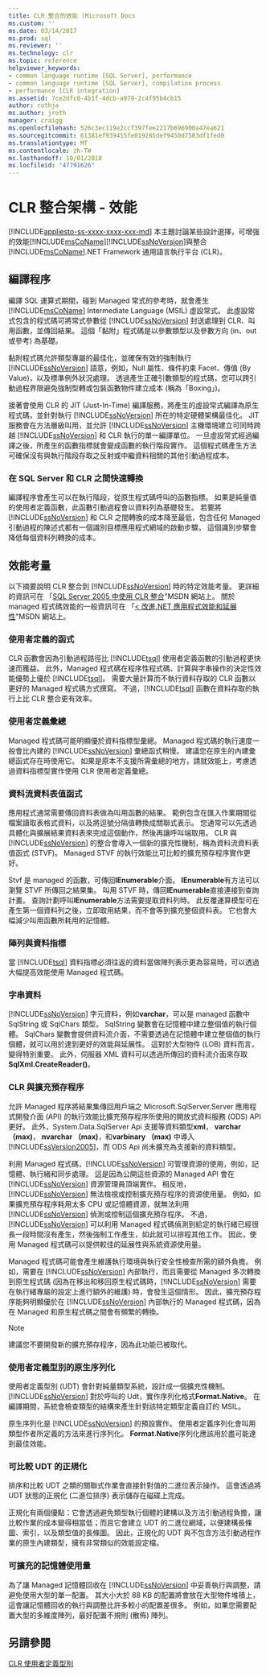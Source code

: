 ```yaml
---
title: CLR 整合的效能 |Microsoft Docs
ms.custom: ''
ms.date: 03/14/2017
ms.prod: sql
ms.reviewer: ''
ms.technology: clr
ms.topic: reference
helpviewer_keywords:
- common language runtime [SQL Server], performance
- common language runtime [SQL Server], compilation process
- performance [CLR integration]
ms.assetid: 7ce2dfc0-4b1f-4dcb-a979-2c4f95b4cb15
author: rothja
ms.author: jroth
manager: craigg
ms.openlocfilehash: 526c3ec119e2ccf397fee2217b696900a47ea621
ms.sourcegitcommit: 61381ef939415fe019285def9450d7583df1fed0
ms.translationtype: MT
ms.contentlocale: zh-TW
ms.lasthandoff: 10/01/2018
ms.locfileid: "47791626"
---
```

# <a name="clr-integration-architecture----performance"></a>CLR 整合架構 - 效能
[!INCLUDE[appliesto-ss-xxxx-xxxx-xxx-md](../../includes/appliesto-ss-xxxx-xxxx-xxx-md.md)]
  本主題討論某些設計選擇，可增強的效能[!INCLUDE[msCoName](../../includes/msconame-md.md)][!INCLUDE[ssNoVersion](../../includes/ssnoversion-md.md)]與整合[!INCLUDE[msCoName](../../includes/msconame-md.md)].NET Framework 通用語言執行平台 (CLR)。  
  
## <a name="the-compilation-process"></a>編譯程序  
 編譯 SQL 運算式期間，碰到 Managed 常式的參考時，就會產生 [!INCLUDE[msCoName](../../includes/msconame-md.md)] Intermediate Language (MSIL) 虛設常式。 此虛設常式包含的程式碼可將常式參數從 [!INCLUDE[ssNoVersion](../../includes/ssnoversion-md.md)] 封送處理到 CLR、叫用函數，並傳回結果。 這個「黏附」程式碼是以參數類型以及參數方向 (in、out 或參考) 為基礎。  
  
 黏附程式碼允許類型專屬的最佳化，並確保有效的強制執行 [!INCLUDE[ssNoVersion](../../includes/ssnoversion-md.md)] 語意，例如，Null 屬性、條件約束 Facet、傳值 (By Value)，以及標準例外狀況處理。 透過產生正確引數類型的程式碼，您可以跨引動過程界限避免強制型轉或包裝函數物件建立成本 (稱為「Boxing」)。  
  
 接著會使用 CLR 的 JIT (Just-In-Time) 編譯服務，將產生的虛設常式編譯為原生程式碼，並針對執行 [!INCLUDE[ssNoVersion](../../includes/ssnoversion-md.md)] 所在的特定硬體架構最佳化。 JIT 服務會在方法層級叫用，並允許 [!INCLUDE[ssNoVersion](../../includes/ssnoversion-md.md)] 主機環境建立可同時跨越 [!INCLUDE[ssNoVersion](../../includes/ssnoversion-md.md)] 和 CLR 執行的單一編譯單位。 一旦虛設常式經過編譯之後，所產生的函數指標就會變成函數的執行階段實作。 這個程式碼產生方法可確保沒有與執行階段存取之反射或中繼資料相關的其他引動過程成本。  
  
### <a name="fast-transitions-between-sql-server-and-clr"></a>在 SQL Server 和 CLR 之間快速轉換  
 編譯程序會產生可以在執行階段，從原生程式碼呼叫的函數指標。 如果是純量值的使用者定義函數，此函數引動過程會以資料列為基礎發生。 若要將 [!INCLUDE[ssNoVersion](../../includes/ssnoversion-md.md)] 和 CLR 之間轉換的成本降至最低，包含任何 Managed 引動過程的陳述式都有一個識別目標應用程式網域的啟動步驟。 這個識別步驟會降低每個資料列轉換的成本。  
  
## <a name="performance-considerations"></a>效能考量  
 以下摘要說明 CLR 整合到 [!INCLUDE[ssNoVersion](../../includes/ssnoversion-md.md)] 時的特定效能考量。 更詳細的資訊可在 「[SQL Server 2005 中使用 CLR 整合](http://go.microsoft.com/fwlink/?LinkId=50332)"MSDN 網站上。 關於 managed 程式碼效能的一般資訊可在 「[< 改進.NET 應用程式效能和延展性](http://go.microsoft.com/fwlink/?LinkId=50333)"MSDN 網站上。  
  
### <a name="user-defined-functions"></a>使用者定義的函式  
 CLR 函數會因為引動過程路徑比 [!INCLUDE[tsql](../../includes/tsql-md.md)] 使用者定義函數的引動過程更快速而獲益。 此外，Managed 程式碼在程序性程式碼、計算與字串操作的決定性效能優勢上優於 [!INCLUDE[tsql](../../includes/tsql-md.md)]。 需要大量計算而不執行資料存取的 CLR 函數以更好的 Managed 程式碼方式撰寫。 不過，[!INCLUDE[tsql](../../includes/tsql-md.md)] 函數在資料存取的執行上比 CLR 整合更有效率。  
  
### <a name="user-defined-aggregates"></a>使用者定義彙總  
 Managed 程式碼可能明顯優於資料指標型彙總。 Managed 程式碼的執行速度一般會比內建的 [!INCLUDE[ssNoVersion](../../includes/ssnoversion-md.md)] 彙總函式稍慢。 建議您在原生的內建彙總函式存在時使用它。 如果是原本不支援所需彙總的地方，請就效能上，考慮透過資料指標型實作使用 CLR 使用者定義彙總。  
  
### <a name="streaming-table-valued-functions"></a>資料流資料表值函式  
 應用程式通常需要傳回資料表做為叫用函數的結果。 範例包含在匯入作業期間從檔案讀取表格式資料，以及將逗號分隔值轉換成關聯式表示。 您通常可以先透過具體化與擴展結果資料表來完成這個動作，然後再讓呼叫端取用。 CLR 與 [!INCLUDE[ssNoVersion](../../includes/ssnoversion-md.md)] 的整合會導入一個新的擴充性機制，稱為資料流資料表值函式 (STVF)。 Managed STVF 的執行效能比可比較的擴充預存程序實作更好。  
  
 Stvf 是 managed 的函數，可傳回**IEnumerable**介面。 **IEnumerable**有方法可以瀏覽 STVF 所傳回之結果集。 叫用 STVF 時，傳回**IEnumerable**直接連接到查詢計畫。 查詢計劃呼叫**IEnumerable**方法需要提取資料列時。 此反覆運算模型可在產生第一個資料列之後，立即取用結果，而不會等到擴充整個資料表。 它也會大幅減少叫用函數所耗用的記憶體。  
  
### <a name="arrays-vs-cursors"></a>陣列與資料指標  
 當 [!INCLUDE[tsql](../../includes/tsql-md.md)] 資料指標必須往返的資料當做陣列表示更為容易時，可以透過大幅提高效能使用 Managed 程式碼。  
  
### <a name="string-data"></a>字串資料  
 [!INCLUDE[ssNoVersion](../../includes/ssnoversion-md.md)] 字元資料，例如**varchar**，可以是 managed 函數中 SqlString 或 SqlChars 類型。 SqlString 變數會在記憶體中建立整個值的執行個體。 SqlChars 變數會提供資料流介面，不需要透過在記憶體中建立整個值的執行個體，就可以用於達到更好的效能與延展性。 這對於大型物件 (LOB) 資料而言，變得特別重要。 此外，伺服器 XML 資料可以透過所傳回的資料流介面來存取**SqlXml.CreateReader()**。  
  
### <a name="clr-vs-extended-stored-procedures"></a>CLR 與擴充預存程序  
 允許 Managed 程序將結果集傳回用戶端之 Microsoft.SqlServer.Server 應用程式開發介面 (API) 的執行效能比擴充預存程序所使用的開放式資料服務 (ODS) API 更好。 此外，System.Data.SqlServer Api 支援等資料類型**xml**， **varchar （max)**， **nvarchar （max)**，和**varbinary （max)** 中導入[!INCLUDE[ssVersion2005](../../includes/ssversion2005-md.md)]，而 ODS Api 尚未擴充為支援新的資料類型。  
  
 利用 Managed 程式碼，[!INCLUDE[ssNoVersion](../../includes/ssnoversion-md.md)] 可管理資源的使用，例如，記憶體、執行緒和同步處理。 這是因為公開這些資源的 Managed API 會在 [!INCLUDE[ssNoVersion](../../includes/ssnoversion-md.md)] 資源管理員頂端實作。 相反地，[!INCLUDE[ssNoVersion](../../includes/ssnoversion-md.md)] 無法檢視或控制擴充預存程序的資源使用量。 例如，如果擴充預存程序耗用太多 CPU 或記憶體資源，就無法利用 [!INCLUDE[ssNoVersion](../../includes/ssnoversion-md.md)] 偵測或控制這個擴充預存程序。 不過，[!INCLUDE[ssNoVersion](../../includes/ssnoversion-md.md)] 可以利用 Managed 程式碼偵測到給定的執行緒已經很長一段時間沒有產生，然後強制工作產生，如此就可以排程其他工作。 因此，使用 Managed 程式碼可以提供較佳的延展性與系統資源使用量。  
  
 Managed 程式碼可能會產生維護執行環境與執行安全性檢查所需的額外負擔。 例如，需要在 [!INCLUDE[ssNoVersion](../../includes/ssnoversion-md.md)] 內部執行，而且需要從 Managed 多次轉換到原生程式碼 (因為在移出和移回原生程式碼時，[!INCLUDE[ssNoVersion](../../includes/ssnoversion-md.md)] 需要在執行緒專屬的設定上進行額外的維護) 時，會發生這個情形。 因此，擴充預存程序能夠明顯優於在 [!INCLUDE[ssNoVersion](../../includes/ssnoversion-md.md)] 內部執行的 Managed 程式碼，因為在 Managed 和原生程式碼之間會有頻繁的轉換。  
  
> [!NOTE]  
>  建議您不要開發新的擴充預存程序，因為此功能已被取代。  
  
### <a name="native-serialization-for-user-defined-types"></a>使用者定義型別的原生序列化  
 使用者定義型別 (UDT) 會針對純量類型系統，設計成一個擴充性機制。 [!INCLUDE[ssNoVersion](../../includes/ssnoversion-md.md)] 對於呼叫的 Udt，實作序列化格式**Format.Native**。 在編譯期間，系統會檢查類型的結構來產生針對該特定類型定義自訂的 MSIL。  
  
 原生序列化是 [!INCLUDE[ssNoVersion](../../includes/ssnoversion-md.md)] 的預設實作。 使用者定義序列化會叫用類型作者所定義的方法來進行序列化。 **Format.Native**序列化應該用於盡可能達到最佳效能。  
  
### <a name="normalization-of-comparable-udts"></a>可比較 UDT 的正規化  
 排序和比較 UDT 之類的關聯式作業會直接針對值的二進位表示操作。 這會透過將 UDT 狀態的正規化 (二進位排序) 表示儲存在磁碟上完成。  
  
 正規化有兩個優點：它會透過避免類型執行個體的建構以及方法引動過程負擔，讓比較作業的成本變得相當低；而且它會建立 UDT 的二進位網域，以便建構長條圖、索引，以及類型值的長條圖。 因此，正規化的 UDT 與不包含方法引動過程作業的原生內建類型，擁有非常類似的效能設定檔。  
  
### <a name="scalable-memory-usage"></a>可擴充的記憶體使用量  
 為了讓 Managed 記憶體回收在 [!INCLUDE[ssNoVersion](../../includes/ssnoversion-md.md)] 中妥善執行與調整，請避免使用大型的單一配置。 其大小大於 88 KB 的配置將會放在大型物件堆積上，這會讓記憶體回收的執行與調整比許多較小的配置差很多。 例如，如果您需要配置大型的多維度陣列，最好配置不規則 (散佈) 陣列。  
  
## <a name="see-also"></a>另請參閱  
 [CLR 使用者定義型別](../../relational-databases/clr-integration-database-objects-user-defined-types/clr-user-defined-types.md)  
  
  
